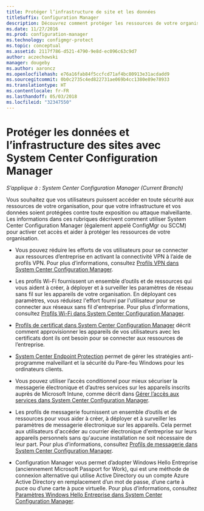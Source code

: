 ```yaml
---
title: Protéger l’infrastructure de site et les données
titleSuffix: Configuration Manager
description: Découvrez comment protéger les ressources de votre organisation contre toute exposition ou attaque malveillante grâce à System Center Configuration Manager.
ms.date: 11/27/2016
ms.prod: configuration-manager
ms.technology: configmgr-protect
ms.topic: conceptual
ms.assetid: 2117f786-d521-4790-9e8d-ec096c63c9d7
author: aczechowski
manager: dougeby
ms.author: aaroncz
ms.openlocfilehash: e76a16fab84f5ccfcd71af4bc80913e31acdadd9
ms.sourcegitcommit: 0b0c2735c4ed822731ae069b4cc1380e89e78933
ms.translationtype: HT
ms.contentlocale: fr-FR
ms.lasthandoff: 05/03/2018
ms.locfileid: "32347550"
---
```

# <a name="protect-data-and-site-infrastructure-with-system-center-configuration-manager"></a>Protéger les données et l’infrastructure des sites avec System Center Configuration Manager

*S’applique à : System Center Configuration Manager (Current Branch)*


Vous souhaitez que vos utilisateurs puissent accéder en toute sécurité aux ressources de votre organisation, pour que votre infrastructure et vos données soient protégées contre toute exposition ou attaque malveillante. Les informations dans ces rubriques décrivent comment utiliser System Center Configuration Manager (également appelé ConfigMgr ou SCCM) pour activer cet accès et aider à protéger les ressources de votre organisation.  

-   Vous pouvez réduire les efforts de vos utilisateurs pour se connecter aux ressources d’entreprise en activant la connectivité VPN à l’aide de profils VPN. Pour plus d’informations, consultez [Profils VPN dans System Center Configuration Manager](../deploy-use/vpn-profiles.md).  

-   Les profils Wi-Fi fournissent un ensemble d’outils et de ressources qui vous aident à créer, à déployer et à surveiller les paramètres de réseau sans fil sur les appareils de votre organisation. En déployant ces paramètres, vous réduisez l'effort fourni par l'utilisateur pour se connecter aux réseaux sans fil d'entreprise. Pour plus d’informations, consultez [Profils Wi-Fi dans System Center Configuration Manager](/sccm/protect/deploy-use/create-wifi-profiles).  

-   [Profils de certificat dans System Center Configuration Manager](../deploy-use/introduction-to-certificate-profiles.md) décrit comment approvisionner les appareils de vos utilisateurs avec les certificats dont ils ont besoin pour se connecter aux ressources de l’entreprise.  

-   [System Center Endpoint Protection](../deploy-use/endpoint-protection.md) permet de gérer les stratégies anti-programme malveillant et la sécurité du Pare-feu Windows pour les ordinateurs clients.  

-   Vous pouvez utiliser l’accès conditionnel pour mieux sécuriser la messagerie électronique et d’autres services sur les appareils inscrits auprès de Microsoft Intune, comme décrit dans [Gérer l’accès aux services dans System Center Configuration Manager](../deploy-use/manage-access-to-services.md).  

-   Les profils de messagerie fournissent un ensemble d’outils et de ressources pour vous aider à créer, à déployer et à surveiller les paramètres de messagerie électronique sur les appareils. Cela permet aux utilisateurs d'accéder au courrier électronique d'entreprise sur leurs appareils personnels sans qu'aucune installation ne soit nécessaire de leur part. Pour plus d’informations, consultez [Profils de messagerie dans System Center Configuration Manager](../deploy-use/introduction-to-email-profiles.md).  

-   Configuration Manager vous permet d’adopter Windows Hello Entreprise (anciennement Microsoft Passport for Work), qui est une méthode de connexion alternative qui utilise Active Directory ou un compte Azure Active Directory en remplacement d’un mot de passe, d’une carte à puce ou d’une carte à puce virtuelle. Pour plus d’informations, consultez [Paramètres Windows Hello Entreprise dans System Center Configuration Manager](../deploy-use/windows-hello-for-business-settings.md).  
